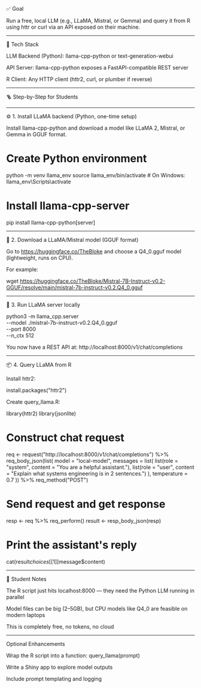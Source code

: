 
✅ Goal

Run a free, local LLM (e.g., LLaMA, Mistral, or Gemma) and query it from R using httr or curl via an API exposed on their machine.


---

🔧 Tech Stack

LLM Backend (Python): llama-cpp-python or text-generation-webui

API Server: llama-cpp-python exposes a FastAPI-compatible REST server

R Client: Any HTTP client (httr2, curl, or plumber if reverse)



---

🪜 Step-by-Step for Students


---

⚙️ 1. Install LLaMA backend (Python, one-time setup)

Install llama-cpp-python and download a model like LLaMA 2, Mistral, or Gemma in GGUF format.

# Create Python environment
python -m venv llama_env
source llama_env/bin/activate  # On Windows: llama_env\Scripts\activate

# Install llama-cpp-server
pip install llama-cpp-python[server]


---

💾 2. Download a LLaMA/Mistral model (GGUF format)

Go to https://huggingface.co/TheBloke and choose a Q4_0.gguf model (lightweight, runs on CPU).

For example:

wget https://huggingface.co/TheBloke/Mistral-7B-Instruct-v0.2-GGUF/resolve/main/mistral-7b-instruct-v0.2.Q4_0.gguf


---

🚀 3. Run LLaMA server locally

python3 -m llama_cpp.server \
  --model ./mistral-7b-instruct-v0.2.Q4_0.gguf \
  --port 8000 \
  --n_ctx 512

You now have a REST API at: http://localhost:8000/v1/chat/completions


---

📦 4. Query LLaMA from R

Install httr2:

install.packages("httr2")

Create query_llama.R:

library(httr2)
library(jsonlite)

# Construct chat request
req <- request("http://localhost:8000/v1/chat/completions") %>%
  req_body_json(list(
    model = "local-model",
    messages = list(
      list(role = "system", content = "You are a helpful assistant."),
      list(role = "user", content = "Explain what systems engineering is in 2 sentences.")
    ),
    temperature = 0.7
  )) %>%
  req_method("POST")

# Send request and get response
resp <- req %>% req_perform()
result <- resp_body_json(resp)

# Print the assistant's reply
cat(result$choices[[1]]$message$content)


---

🧠 Student Notes

The R script just hits localhost:8000 — they need the Python LLM running in parallel

Model files can be big (2–5GB), but CPU models like Q4_0 are feasible on modern laptops

This is completely free, no tokens, no cloud



---

Optional Enhancements

Wrap the R script into a function: query_llama(prompt)

Write a Shiny app to explore model outputs

Include prompt templating and logging
